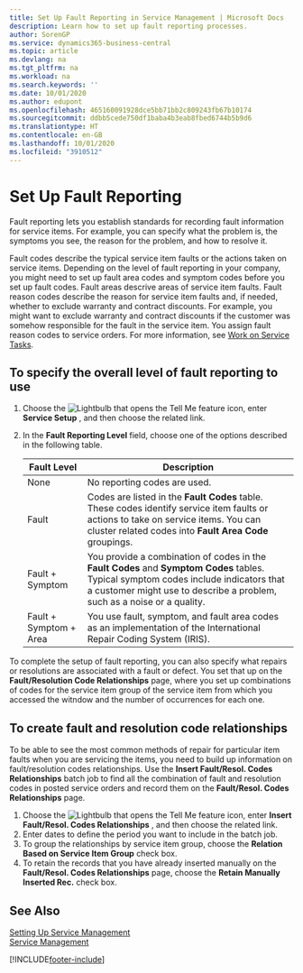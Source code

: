 ```yaml
---
title: Set Up Fault Reporting in Service Management | Microsoft Docs
description: Learn how to set up fault reporting processes.
author: SorenGP
ms.service: dynamics365-business-central
ms.topic: article
ms.devlang: na
ms.tgt_pltfrm: na
ms.workload: na
ms.search.keywords: ''
ms.date: 10/01/2020
ms.author: edupont
ms.openlocfilehash: 465160091928dce5bb71bb2c809243fb67b10174
ms.sourcegitcommit: ddbb5cede750df1baba4b3eab8fbed6744b5b9d6
ms.translationtype: HT
ms.contentlocale: en-GB
ms.lasthandoff: 10/01/2020
ms.locfileid: "3910512"
---
```

# <a name="set-up-fault-reporting"></a>Set Up Fault Reporting
Fault reporting lets you establish standards for recording fault information for service items. For example, you can specify what the problem is, the symptoms you see, the reason for the problem, and how to resolve it.  

Fault codes describe the typical service item faults or the actions taken on service items. Depending on the level of fault reporting in your company, you might need to set up fault area codes and symptom codes before you set up fault codes. Fault areas descrive areas of service item faults. Fault reason codes describe the reason for service item faults and, if needed, whether to exclude warranty and contract discounts. For example, you might want to exclude warranty and contract discounts if the customer was somehow responsible for the fault in the service item. You assign fault reason codes to service orders. For more information, see [Work on Service Tasks](service-how-to-work-on-service-tasks.md).  

## <a name="to-specify-the-overall-level-of-fault-reporting-to-use"></a>To specify the overall level of fault reporting to use
1. Choose the ![Lightbulb that opens the Tell Me feature](media/ui-search/search_small.png "Tell me what you want to do") icon, enter **Service Setup** , and then choose the related link.
2. In the **Fault Reporting Level** field, choose one of the options described in the following table.  

    |**Fault Level**|**Description**|  
    |------------|-------------|  
    |None | No reporting codes are used.|  
    |Fault | Codes are listed in the **Fault Codes** table. These codes identify service item faults or actions to take on service items. You can cluster related codes into **Fault Area Code** groupings.|  
    |Fault + Symptom | You provide a combination of codes in the **Fault Codes** and **Symptom Codes** tables. Typical symptom codes include indicators that a customer might use to describe a problem, such as a noise or a quality.|  
    |Fault + Symptom + Area | You use fault, symptom, and fault area codes as an implementation of the International Repair Coding System (IRIS).|  

To complete the setup of fault reporting, you can also specify what repairs or resolutions are associated with a fault or defect. You set that up on the **Fault/Resolution Code Relationships** page, where you set up combinations of codes for the service item group of the service item from which you accessed the witndow and the number of occurrences for each one.

## <a name="to-create-fault-and-resolution-code-relationships"></a>To create fault and resolution code relationships
<!--this needs to go in a working with topic-->
 To be able to see the most common methods of repair for particular item faults when you are servicing the items, you need to build up information on fault/resolution codes relationships. Use the **Insert Fault/Resol. Codes Relationships** batch job to find all the combination of fault and resolution codes in posted service orders and record them on the **Fault/Resol. Codes Relationships** page.

1. Choose the ![Lightbulb that opens the Tell Me feature](media/ui-search/search_small.png "Tell me what you want to do") icon, enter **Insert Fault/Resol. Codes Relationships** , and then choose the related link.  
2. Enter dates to define the period you want to include in the batch job.  
3. To group the relationships by service item group, choose the **Relation Based on Service Item Group** check box.  
4. To retain the records that you have already inserted manually on the **Fault/Resol. Codes Relationships** page, choose the **Retain Manually Inserted Rec.** check box.  

## <a name="see-also"></a>See Also
[Setting Up Service Management](service-setup-service.md)  
[Service Management](service-service.md)  


[!INCLUDE[footer-include](includes/footer-banner.md)]